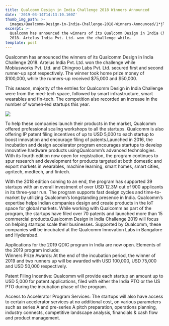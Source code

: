 ```yaml
---
title: Qualcomm Design in India Challenge 2018 Winners Announced
date: '2019-03-14T14:13:10.160Z'
thumb_img_path: >-
  images/Qualcomm-Design-in-India-Challenge-2018-Winners-Announced/1*jlLqMLyyhDWRxrwIh4uXPA.jpeg
excerpt: >-
  Qualcomm has announced the winners of its Qualcomm Design in India Challenge
  2018. Artelus India Pvt. Ltd. won the challenge while…
template: post
---
```

Qualcomm has announced the winners of its Qualcomm Design in India Challenge 2018. Artelus India Pvt. Ltd. won the challenge while Mobiusworks Pvt. Ltd. and Chingroo Labs Pvt. Ltd. secured first and second runner-up spot respectively. The winner took home prize money of $100,000, while the runners-up received $75,000 and $50,000.

This season, majority of the entries for Qualcomm Design in India Challenge were from the med-tech space, followed by smart infrastructure, smart wearables and fin-tech. The competition also recorded an increase in the number of women-led startups this year.

![](/images/Qualcomm-Design-in-India-Challenge-2018-Winners-Announced/1*jlLqMLyyhDWRxrwIh4uXPA.jpeg)

To help these companies launch their products in the market, Qualcomm offered professional scaling workshops to all the startups. Qualcomm is also offering IP patent filing incentives of up to USD 5,000 to each startup to boost innovation and encourage filing of patents.Launched in 2016, the incubation and design accelerator program encourages startups to develop innovative hardware products usingQualcomm’s advanced technologies. With its fourth edition now open for registration, the program continues to spur research and development for products targeted at both domestic and export markets in wearables, machine learning, smart homes, smart cities, agritech, medtech, and fintech.

With the 2018 edition coming to an end, the program has supported 39 startups with an overall investment of over USD 12.3M out of 900 applicants in its three-year run. The program supports fast design cycles and time-to-market by utilizing Qualcomm’s longstanding presence in India. Qualcomm’s expertise helps Indian companies design and create products in the IoT space for global markets. While working with Qualcomm as part of the program, the startups have filed over 70 patents and launched more than 15 commercial products.Qualcomm Design in India Challenge 2019 will focus on helping startups scale their businesses. Supported by Qualcomm, these companies will be incubated at the Qualcomm Innovation Labs in Bangalore and Hyderabad.

Applications for the 2019 QDIC program in India are now open. Elements of the 2019 program include:  
Winners Prize Awards: At the end of the incubation period, the winner of 2019 and two runners up will be awarded with USD 100,000, USD 75,000 and USD 50,000 respectively.

Patent Filing Incentive: Qualcomm will provide each startup an amount up to USD 5,000 for patent applications, filed with either the India PTO or the US PTO during the incubation phase of the program.

Access to Accelerator Program Services: The startups will also have access to certain accelerator services at no additional cost, on various parameters such as series A and pre-series A pitch preparation, operations planning, industry connects, competitive landscape analysis, financials & cash flow and product management.
